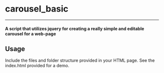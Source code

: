 # carousel_basic
---

#### A script that utilizes jquery for creating a really simple and editable carousel for a web-page

## Usage

Include the files and folder structure provided  in your HTML page. See the index.html provided for a demo.